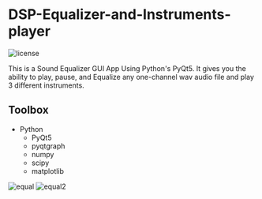 
# DSP-Equalizer-and-Instruments-player
<p align="Left">
  <img src="https://img.shields.io/github/license/RamadanIbrahem98/sound-equalizer?style=plastic&logo=appveyor&color=blue" alt="license" />
</p>

This is a Sound Equalizer GUI App Using Python's PyQt5. It gives you the ability to play, pause, and Equalize any one-channel wav audio file and play 3 different instruments.

## Toolbox

-   Python
    -   PyQt5
    -   pyqtgraph
    -   numpy
    -   scipy
    -   matplotlib

![equal](https://github.com/Yasien99/Equalizer-and-Instruments-player/assets/55417069/2bb8eb50-bf53-418a-a602-ffa078887d8e)
![equal2](https://github.com/Yasien99/Equalizer-and-Instruments-player/assets/55417069/6219add6-4b1e-4f4a-9233-e91e4143b5c2)
